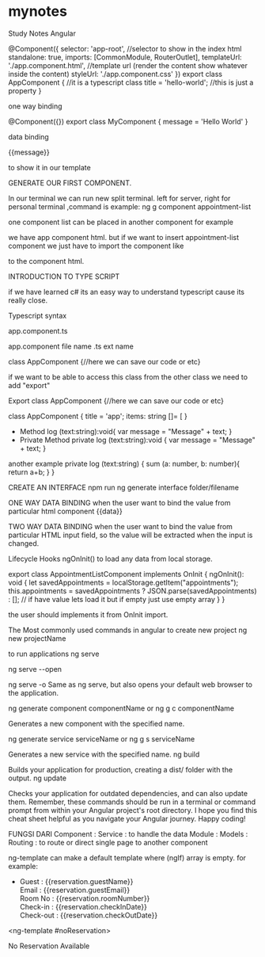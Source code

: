 # mynotes
Study Notes Angular

@Component({
  selector: 'app-root', //selector to show in the index html
  standalone: true,
  imports: [CommonModule, RouterOutlet],
  templateUrl: './app.component.html', //template url (render the content show whatever inside the content)
  styleUrl: './app.component.css' 
})
export class AppComponent { //it is a typescript class
  title = 'hello-world'; //this is just a property
}

one way binding

@Component({})
export class MyComponent {
    message = 'Hello World'
}

data binding 


{{message}}

to show it in our template


GENERATE OUR FIRST COMPONENT.

In our terminal we can run
new split terminal. left for server, right for personal terminal
,command is
example:
ng g component appointment-list

one component list can be placed in another component for example 

we have app component html. but if we want to insert appointment-list component we just have to import the component like

<app-appointment-list></app-appointment-list>

to the component html.

INTRODUCTION TO TYPE SCRIPT

if we have learned c# its an easy way to understand typescript cause its really close.

Typescript syntax

app.component.ts

app.component file name
.ts ext name

class AppComponent {//here we can save our code or etc}

if we want to be able to access this class from the other class we need to add "export"

Export class AppComponent {//here we can save our code or etc}


class AppComponent {
title = 'app'; 
items: string []= [
}

- Method
log (text:string):void{
var message = "Message" + text;
}
- Private Method
private log (text:string):void {
var message = "Message" + text;
}


another example
private log (text:string) {
sum (a: number, b: number){
return a+b;
}
}

CREATE AN INTERFACE
npm run ng generate interface folder/filename


ONE WAY DATA BINDING
when the user want to bind the value from particular html component {{data}}

TWO WAY DATA BINDING
when the user want to bind the value from particular HTML input field, so the value will be extracted when the input is changed.

Lifecycle Hooks
ngOnInit()
to load any data from local storage.

export class AppointmentListComponent implements OnInit {
  ngOnInit(): void {
    let savedAppointments = localStorage.getItem("appointments"); 
    this.appointments = savedAppointments ? JSON.parse(savedAppointments) : [];
    // if have value lets load it but if empty just use empty array
  }
}

the user should implements it from OnInit import.

The Most commonly used commands in angular
to create new project
ng new projectName

to run applications
ng serve

ng serve --open

ng serve -o
Same as ng serve, but also opens your default web browser to the application.

ng generate component componentName
or
ng g c componentName

Generates a new component with the specified name.


ng generate service serviceName
or
ng g s serviceName

Generates a new service with the specified name.
ng build

Builds your application for production, creating a dist/ folder with the output.
ng update

Checks your application for outdated dependencies, and can also update them.
Remember, these commands should be run in a terminal or command prompt from within your Angular project's root directory.
I hope you find this cheat sheet helpful as you navigate your Angular journey.
Happy coding!

FUNGSI DARI
Component :
Service : to handle the data
Module :
Models :
Routing : to route or direct single page to another component


ng-template can make a default template where (ngIf) array is empty. 
for example:
<ul *ngIf="reservations.length; else noReservation">
    <li *ngFor="let reservation of reservations">
    Guest : {{reservation.guestName}}<br>
    Email : {{reservation.guestEmail}}<br>
    Room No : {{reservation.roomNumber}}<br>
    Check-in : {{reservation.checkInDate}}<br>
    Check-out : {{reservation.checkOutDate}}<br>
    </li>
</ul>

<ng-template  #noReservation>
    <p>No Reservation Available</p>

</ng-template>

